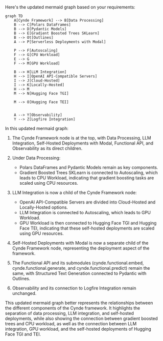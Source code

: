 Here's the updated mermaid graph based on your requirements:

```mermaid
graph TD
    A[Cynde Framework] --> B[Data Processing]
    B --> C[Polars DataFrames]
    B --> D[Pydantic Models]
    B --> E[Gradient Boosted Trees SKLearn]
    B --> Ot[Outlines]
    A --> P[Serverless Deployments with Modal]

    P --> F[Autoscaling]
    F --> G[CPU Workload]
    E --> G
    F --> M[GPU Workload]

    B --> H[LLM Integration]
    H --> I[OpenAI API-Compatible Servers]
    I --> J[Cloud-Hosted]
    I --> K[Locally-Hosted]
    H --> M
    M --> N[Hugging Face TGI]
   
    M --> O[Hugging Face TEI]


    A --> Y[Observability]
    Y --> Z[Logfire Integration]
```

In this updated mermaid graph:

1. The Cynde Framework node is at the top, with Data Processing, LLM Integration, Self-Hosted Deployments with Modal, Functional API, and Observability as its direct children.

2. Under Data Processing:
   - Polars DataFrames and Pydantic Models remain as key components.
   - Gradient Boosted Trees SKLearn is connected to Autoscaling, which leads to CPU Workload, indicating that gradient boosting tasks are scaled using CPU resources.

3. LLM Integration is now a child of the Cynde Framework node:
   - OpenAI API-Compatible Servers are divided into Cloud-Hosted and Locally-Hosted options.
   - LLM Integration is connected to Autoscaling, which leads to GPU Workload.
   - GPU Workload is then connected to Hugging Face TGI and Hugging Face TEI, indicating that these self-hosted deployments are scaled using GPU resources.

4. Self-Hosted Deployments with Modal is now a separate child of the Cynde Framework node, representing the deployment aspect of the framework.

5. The Functional API and its submodules (cynde.functional.embed, cynde.functional.generate, and cynde.functional.predict) remain the same, with Structured Text Generation connected to Pydantic with Outlines.

6. Observability and its connection to Logfire Integration remain unchanged.

This updated mermaid graph better represents the relationships between the different components of the Cynde framework. It highlights the separation of data processing, LLM integration, and self-hosted deployments, while also showing the connection between gradient boosted trees and CPU workload, as well as the connection between LLM integration, GPU workload, and the self-hosted deployments of Hugging Face TGI and TEI.